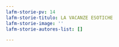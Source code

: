```yaml
---
lafm-storie-pv: 14
lafm-storie-titulo: LA VACANZE ESOTICHE
lafm-storie-image: ''
lafm-storie-autores-list: []

---
```

